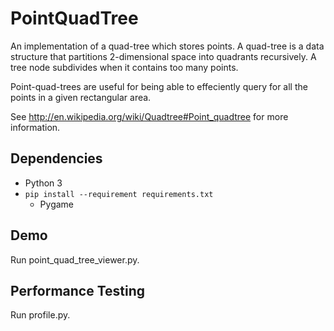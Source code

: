 PointQuadTree
=============
An implementation of a quad-tree which stores points.  A quad-tree is a data structure that partitions 2-dimensional space into quadrants recursively.  A tree node subdivides when it contains too many points.

Point-quad-trees are useful for being able to effeciently query for all the points in a given rectangular area.

See http://en.wikipedia.org/wiki/Quadtree#Point_quadtree for more information.

Dependencies
------------
* Python 3
* `pip install --requirement requirements.txt`
    * Pygame

Demo
----
Run point_quad_tree_viewer.py.

Performance Testing
-------------------
Run profile.py.

